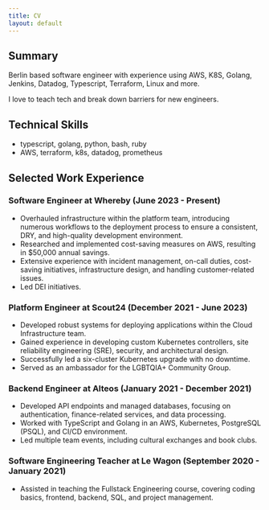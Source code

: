```yaml
---
title: CV
layout: default
---
```


Summary
----------------

Berlin based software engineer with experience using AWS, K8S, Golang, Jenkins, Datadog, Typescript, Terraform, Linux and more. 

I love to teach tech and break down barriers for new engineers.

Technical Skills
----------------

*   typescript, golang, python, bash, ruby
*   AWS, terraform, k8s, datadog, prometheus

Selected Work Experience
------------------------

### Software Engineer at Whereby (June 2023 - Present)

- Overhauled infrastructure within the platform team, introducing numerous workflows to the deployment process to ensure a consistent, DRY, and high-quality development environment.
- Researched and implemented cost-saving measures on AWS, resulting in $50,000 annual savings.
- Extensive experience with incident management, on-call duties, cost-saving initiatives, infrastructure design, and handling customer-related issues.
- Led DEI initiatives.

### Platform Engineer at Scout24 (December 2021 - June 2023)

- Developed robust systems for deploying applications within the Cloud Infrastructure team.
- Gained experience in developing custom Kubernetes controllers, site reliability engineering (SRE), security, and architectural design.
- Successfully led a six-cluster Kubernetes upgrade with no downtime.
- Served as an ambassador for the LGBTQIA+ Community Group.

### Backend Engineer at Alteos (January 2021 - December 2021)

- Developed API endpoints and managed databases, focusing on authentication, finance-related services, and data processing.
- Worked with TypeScript and Golang in an AWS, Kubernetes, PostgreSQL (PSQL), and CI/CD environment.
- Led multiple team events, including cultural exchanges and book clubs.

### Software Engineering Teacher at Le Wagon (September 2020 - January 2021)

- Assisted in teaching the Fullstack Engineering course, covering coding basics, frontend, backend, SQL, and project management.
